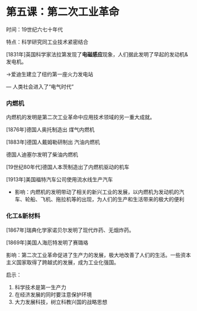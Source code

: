 # 第五课：第二次工业革命

时间：19世纪六七十年代

特点：科学研究同工业技术紧密结合

[1831年]英国科学家法拉第发现了**电磁感应**现象，人们据此发明了早起的发动机&发电机。

→爱迪生建立了纽约第一座火力发电站

— 人类社会进入了“电气时代”

### 内燃机

内燃机的发明是第二次工业革命中应用技术领域的另一重大成就。

[1876年]德国人奥托制造出 煤气内燃机

[1883年]德国人戴姆勒研制出 汽油内燃机

德国人迪塞尔发明了柴油内燃机

[19世纪80年代]德国人本茨制造出了内燃机驱动的机车

[1913年]美国福特汽车公司使用流水线生产汽车

- 影响：内燃机的发明带动了相关的新兴工业的发展，以内燃机为发动机的汽车、轮船、飞机、拖拉机等的出现，为人们的生产和生活带来的极大的便利

### 化工&新材料

[1867年]瑞典化学家诺贝尔发明了现代炸药、无烟炸药。

[1869年]美国人海厄特发明了赛璐珞

影响：第二次工业革命促进了生产力的发展，极大地改善了人们的生活。一些资本主义国家取得了跨越式的发展，成为工业化强国。

启示：

1. 科学技术是第一生产力
2. 在经济发展的同时要注意保护环境
3. 大力发展科技，树立科教兴国的战略思想